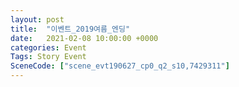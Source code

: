 ```yaml
---
layout: post
title:  "이벤트_2019여름_엔딩"
date:   2021-02-08 10:00:00 +0000
categories: Event
Tags: Story Event
SceneCode: ["scene_evt190627_cp0_q2_s10,7429311"]
---
```

